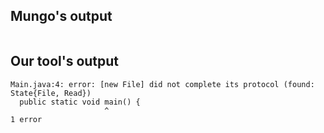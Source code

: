 ## Mungo's output

```
```

## Our tool's output

```
Main.java:4: error: [new File] did not complete its protocol (found: State{File, Read})
  public static void main() {
                     ^
1 error```
